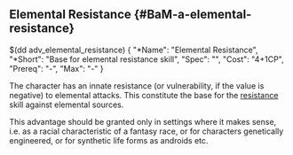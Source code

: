 ## Elemental Resistance {#BaM-a-elemental-resistance}

$(dd adv_elemental_resistance)
{
  "*Name": "Elemental Resistance",
  "*Short": "Base for elemental resistance skill",
  "Spec": "",
  "Cost": "4+1CP",
  "Prereq": "-",
  "Max": "-"
}

The character has an innate resistance (or vulnerability,
if the value is negative) to elemental attacks. This
constitute the base for the [resistance](#resistance-source)
skill against elemental sources.

This advantage should be granted only in settings where it
makes sense, i.e. as a racial characteristic of a fantasy
race, or for characters genetically engineered, or for
synthetic life forms as androids etc.

